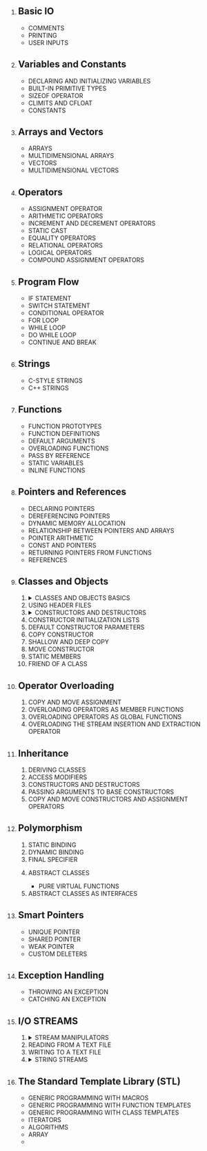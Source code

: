 <ol>
    <li>
        <h2>Basic IO</h2>
        <ul>
            <li>COMMENTS</li>
            <li>PRINTING</li>
            <li>USER INPUTS</li>
        </ul>
    </li>
    <li>
        <h2>Variables and Constants</h2>
        <ul>
            <li>DECLARING AND INITIALIZING VARIABLES</li>
            <li>BUILT-IN PRIMITIVE TYPES</li>
            <li>SIZEOF OPERATOR</li>
            <li>CLIMITS AND CFLOAT</li>
            <li>CONSTANTS</li>
        </ul>
    </li>
    <li>
        <h2>Arrays and Vectors</h2>
        <ul>
            <li>ARRAYS</li>
            <li>MULTIDIMENSIONAL ARRAYS</li>
            <li>VECTORS</li>
            <li>MULTIDIMENSIONAL VECTORS</li>
        </ul>
    </li>
    <li>
        <h2>Operators</h2>
        <ul>
            <li>ASSIGNMENT OPERATOR</li>
            <li>ARITHMETIC OPERATORS</li>
            <li>INCREMENT AND DECREMENT OPERATORS</li>
            <li>STATIC CAST</li>
            <li>EQUALITY OPERATORS</li>
            <li>RELATIONAL OPERATORS</li>
            <li>LOGICAL OPERATORS</li>
            <li>COMPOUND ASSIGNMENT OPERATORS</li>
        </ul>
    </li>
    <li>
        <h2>Program Flow</h2>
        <ul>
            <li>IF STATEMENT</li>
            <li>SWITCH STATEMENT</li>
            <li>CONDITIONAL OPERATOR</li>
            <li>FOR LOOP</li>
            <li>WHILE LOOP</li>
            <li>DO WHILE LOOP</li>
            <li>CONTINUE AND BREAK</li>
        </ul>
    </li>
    <li>
        <h2>Strings</h2>
        <ul>
            <li>C-STYLE STRINGS</li>
            <li>C++ STRINGS</li>
        </ul>
    </li>
    <li>
        <h2>Functions</h2>
        <ul>
            <li>FUNCTION PROTOTYPES</li>
            <li>FUNCTION DEFINITIONS</li>
            <li>DEFAULT ARGUMENTS</li>
            <li>OVERLOADING FUNCTIONS</li>
            <li>PASS BY REFERENCE</li>
            <li>STATIC VARIABLES</li>
            <li>INLINE FUNCTIONS</li>
        </ul>
    </li>
    <li>
        <h2>Pointers and References</h2>
        <ul>
            <li>DECLARING POINTERS</li>
            <li>DEREFERENCING POINTERS</li>
            <li>DYNAMIC MEMORY ALLOCATION</li>
            <li>RELATIONSHIP BETWEEN POINTERS AND ARRAYS</li>
            <li>POINTER ARITHMETIC</li>
            <li>CONST AND POINTERS</li>
            <li>RETURNING POINTERS FROM FUNCTIONS</li>
            <li>REFERENCES</li>
        </ul>
    </li>
    <li>
        <h2>Classes and Objects</h2>
        <ol style="list-style-type:decimal;">
            <li>
                <details>
                    <summary>CLASSES AND OBJECTS BASICS</summary>
                    <ul>
                        <li>DECLARING A SIMPLE CLASS</li>
                        <li>CREATING AN OBJECT</li>
                        <li>ACCESSING CLASS MEMBERS</li>
                        <li>ACCESS MODIFIERS</li>
                    </ul>
                </details>
            </li>
            <li>USING HEADER FILES</li>
            <li>
                <details>
                    <summary>CONSTRUCTORS AND DESTRUCTORS</summary>
                    <ul>
                        <li>DECLARING CONSTRUCTORS</li>
                        <li>EXPLICIT KEYWORD</li>
                        <li>DECLARING THE DESTRUCTOR</li>
                    </ul>
                </details>
            </li>
            <li>CONSTRUCTOR INITIALIZATION LISTS</li>
            <li>DEFAULT CONSTRUCTOR PARAMETERS</li>
            <li>COPY CONSTRUCTOR</li>
            <li>SHALLOW AND DEEP COPY</li>
            <li>MOVE CONSTRUCTOR</li>
            <li>STATIC MEMBERS</li>
            <li>FRIEND OF A CLASS</li>
        </ol>
    </li>
    <li>
        <h2>Operator Overloading</h2>
        <ol style="list-style-type:decimal;">
            <li>COPY AND MOVE ASSIGNMENT</li>
            <li>OVERLOADING OPERATORS AS MEMBER FUNCTIONS</li>
            <li>OVERLOADING OPERATORS AS GLOBAL FUNCTIONS</li>
            <li>OVERLOADING THE STREAM INSERTION AND EXTRACTION OPERATOR</li>
        </ol>
    </li>
    <li>
        <h2>Inheritance</h2>
        <ol style="list-style-type:decimal;">
            <li>DERIVING CLASSES</li>
            <li>ACCESS MODIFIERS</li>
            <li>CONSTRUCTORS AND DESTRUCTORS</li>
            <li>PASSING ARGUMENTS TO BASE CONSTRUCTORS</li>
            <li>COPY AND MOVE CONSTRUCTORS AND ASSIGNMENT OPERATORS</li>
        </ol>
    </li>
    <li>
        <h2>Polymorphism</h2>
        <ol style="list-style-type:decimal;">
            <li>STATIC BINDING</li>
            <li>DYNAMIC BINDING</li>
            <li>FINAL SPECIFIER</li>
            <li>
                <p>ABSTRACT CLASSES</p>
                <ul>
                    <li>PURE VIRTUAL FUNCTIONS</li>
                </ul>
            </li>
            <li>ABSTRACT CLASSES AS INTERFACES</li>
        </ol>
    </li>
     <li>
        <h2>Smart Pointers</h2>
        <ul>
            <li>UNIQUE POINTER</li>
            <li>SHARED POINTER</li>
            <li>WEAK POINTER</li>
            <li>CUSTOM DELETERS</li>
        </ul>
    </li>
    <li>
        <h2>Exception Handling</h2>
        <ul>
            <li>THROWING AN EXCEPTION</li>
            <li>CATCHING AN EXCEPTION</li>
        </ul>
    </li>
      <li>
        <h2>I/O STREAMS</h2>
        <ol style="list-style-type:decimal;">
            <li>
                <details>
                    <summary>STREAM MANIPULATORS</summary>
                    <ul>
                        <li>BOOLEAN</li>
                        <li>INTEGER</li>
                        <li>FLOATING POINT</li>
                        <li>ALIGN AND FILL</li>
                    </ul>
                </details>
            </li>
            <li>READING FROM A TEXT FILE</li>
            <li>WRITING TO A TEXT FILE</li>
            <li>
                <details>
                    <summary>STRING STREAMS</summary>
                    <ul>
                        <li>INPUT</li>
                        <li>OUTPUT</li>
                        <li>DATA VALIDATION</li>
                    </ul>
                </details>
            </li>
        </ol>
    </li>
    <li>
        <h2>The Standard Template Library (STL)</h2>
        <ul>
            <li>GENERIC PROGRAMMING WITH MACROS</li>
            <li>GENERIC PROGRAMMING WITH FUNCTION TEMPLATES</li>
            <li>GENERIC PROGRAMMING WITH CLASS TEMPLATES</li>
            <li>ITERATORS</li>
            <li>ALGORITHMS</li>
            <li>ARRAY</li>
            <li></li>
        </ul>
    </li>
</ol>